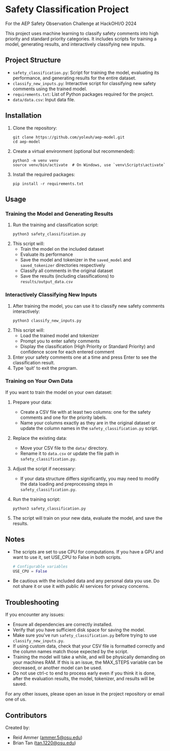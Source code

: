 # Safety Classification Project

For the AEP Safety Observation Challenge at HackOHI/O 2024

This project uses machine learning to classify safety comments into high priority and standard priority categories. It includes scripts for training a model, generating results, and interactively classifying new inputs.

## Project Structure

- `safety_classification.py`: Script for training the model, evaluating its performance, and generating results for the entire dataset.
- `classify_new_inputs.py`: Interactive script for classifying new safety comments using the trained model.
- `requirements.txt`: List of Python packages required for the project.
- `data/data.csv`: Input data file.

## Installation

1. Clone the repository:

   ```
   git clone https://github.com/yoleuh/aep-model.git
   cd aep-model
   ```

2. Create a virtual environment (optional but recommended):

   ```
   python3 -m venv venv
   source venv/bin/activate  # On Windows, use `venv\Scripts\activate`
   ```

3. Install the required packages:
   ```
   pip install -r requirements.txt
   ```

## Usage

### Training the Model and Generating Results

1. Run the training and classification script:
   ```
   python3 safety_classification.py
   ```
2. This script will:
   - Train the model on the included dataset
   - Evaluate its performance
   - Save the model and tokenizer in the `saved_model` and `saved_tokenizer` directories respectively
   - Classify all comments in the original dataset
   - Save the results (including classifications) to `results/output_data.csv`

### Interactively Classifying New Inputs

1. After training the model, you can use it to classify new safety comments interactively:
   ```
   python3 classify_new_inputs.py
   ```
2. This script will:
   - Load the trained model and tokenizer
   - Prompt you to enter safety comments
   - Display the classification (High Priority or Standard Priority) and confidence score for each entered comment
3. Enter your safety comments one at a time and press Enter to see the classification result.
4. Type 'quit' to exit the program.

### Training on Your Own Data

If you want to train the model on your own dataset:

1. Prepare your data:

   - Create a CSV file with at least two columns: one for the safety comments and one for the priority labels.
   - Name your columns exactly as they are in the original dataset or update the column names in the `safety_classification.py` script.

2. Replace the existing data:

   - Move your CSV file to the `data/` directory.
   - Rename it to `data.csv` or update the file path in `safety_classification.py`.

3. Adjust the script if necessary:

   - If your data structure differs significantly, you may need to modify the data loading and preprocessing steps in `safety_classification.py`.

4. Run the training script:

   ```
   python3 safety_classification.py
   ```

5. The script will train on your new data, evaluate the model, and save the results.

## Notes

- The scripts are set to use CPU for computations. If you have a GPU and want to use it, set USE_CPU to False in both scripts.

  ```python
  # Configurable variables
  USE_CPU = False
  ```

- Be cautious with the included data and any personal data you use. Do not share it or use it with public AI services for privacy concerns.

## Troubleshooting

If you encounter any issues:

- Ensure all dependencies are correctly installed.
- Verify that you have sufficient disk space for saving the model.
- Make sure you've run `safety_classification.py` before trying to use `classify_new_inputs.py`.
- If using custom data, check that your CSV file is formatted correctly and the column names match those expected by the script.
- Training the model will take a while, and will be physically demanding on your machines RAM. If this is an issue, the MAX_STEPS variable can be decreased, or another model can be used.
- Do not use ctrl-c to end to process early even if you think it is done, after the evaluation results, the model, tokenizer, and results will be saved.

For any other issues, please open an issue in the project repository or email one of us.

## Contributors

Created by:

- Reid Ammer (ammer.5@osu.edu)
- Brian Tan (tan.1220@osu.edu)
